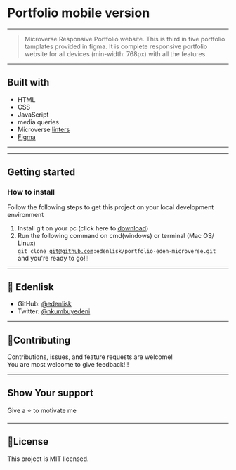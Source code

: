 # Portfolio mobile version
***
>Microverse Responsive Portfolio website. This is third in five portfolio tamplates provided in figma.
It is complete responsive portfolio website for all devices (min-width: 768px) with all the features.
***
## Built with
* HTML
* CSS
* JavaScript
* media queries  
* Microverse [linters](https://github.com/microverseinc/linters-config/tree/master/html-css)
* [Figma](figma.com/file/l7SqJ3ZfkAKih9sFxvWSR4/Microverse-Student-Project-1?node-id=48%3A988)
***
***
## Getting started
### How to install
Follow the following steps to get this project on your local development environment <br>
1. Install git on your pc (click here to [download](https://github.com/git-for-windows/git/releases/download/v2.38.1.windows.1/Git-2.38.1-64-bit.exe)) <br>
2. Run the following command on cmd(windows) or terminal (Mac OS/ Linux) <br>
<code>git clone git@github.com:edenlisk/portfolio-eden-microverse.git</code><br>and you're ready to go!!!
***
## 👤 Edenlisk
* GitHub: [@edenlisk](https://github.com/edenlisk)
* Twitter: [@nkumbuyedeni](https://twitter.com/nkumbuyedeni)
***
## 🤝Contributing
Contributions, issues, and feature requests are welcome!<br>
You are most welcome to give feedback!!!
***
## Show Your support
Give a ⭐ to motivate me
***
## 📝License
This project is MIT licensed.
